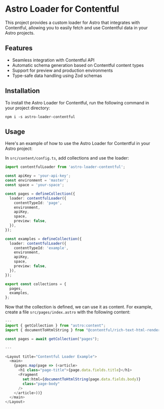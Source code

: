 # Astro Loader for Contentful

This project provides a custom loader for Astro that integrates with Contentful, allowing you to easily fetch and use Contentful data in your Astro projects.

## Features

- Seamless integration with Contentful API
- Automatic schema generation based on Contentful content types
- Support for preview and production environments
- Type-safe data handling using Zod schemas

## Installation

To install the Astro Loader for Contentful, run the following command in your project directory:

`npm i -s astro-loader-contentful`

## Usage

Here's an example of how to use the Astro Loader for Contentful in your Astro project:

In `src/content/config.ts`, add collections and use the loader:

```typescript
import contentfulLoader from 'astro-loader-contentful';

const apiKey = 'your-api-key';
const environment = 'master';
const space = 'your-space';

const pages = defineCollection({
  loader: contentfulLoader({
    contentTypeId: 'page',
    environment,
    apiKey,
    space,
    preview: false,
  }),
});

const examples = defineCollection({
  loader: contentfulLoader({
    contentTypeId: 'example',
    environment,
    apiKey,
    space,
    preview: false,
  }),
});

export const collections = {
  pages,
  examples,
};
```

Now that the collection is defined, we can use it as content. For example, create a file `src/pages/index.astro` with the following content:

```typescript
---
import { getCollection } from "astro:content";
import { documentToHtmlString } from "@contentful/rich-text-html-renderer";

const pages = await getCollection("pages");

---

<Layout title="Contentful Loader Example">
  <main>
    {pages.map(page => (<article>
      <h1 class="page-title">{page.data.fields.title}</h1>
      <Fragment
        set:html={documentToHtmlString(page.data.fields.body)}
        class="page-body"
      />
    </article>))}
  </main>
</Layout>
```
